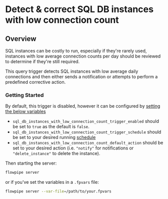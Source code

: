 # Detect & correct SQL DB instances with low connection count

## Overview

SQL instances can be costly to run, especially if they're rarely used, instances with low average connection counts per day should be reviewed to determine if they're still required.

This query trigger detects SQL instances with low average daily connections and then either sends a notification or attempts to perform a predefined corrective action.

### Getting Started

By default, this trigger is disabled, however it can be configured by [setting the below variables](https://flowpipe.io/docs/build/mod-variables#passing-input-variables)
- `sql_db_instances_with_low_connection_count_trigger_enabled` should be set to `true` as the default is `false`.
- `sql_db_instances_with_low_connection_count_trigger_schedule` should be set to your desired running [schedule](https://flowpipe.io/docs/flowpipe-hcl/trigger/schedule#more-examples)
- `sql_db_instances_with_low_connection_count_default_action` should be set to your desired action (i.e. `"notify"` for notifications or `"delete_instance"` to delete the instance).

Then starting the server:
```sh
flowpipe server
```

or if you've set the variables in a `.fpvars` file:
```sh
flowpipe server --var-file=/path/to/your.fpvars
```